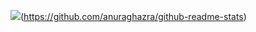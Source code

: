 ![](https://github-readme-stats.vercel.app/api?username=anuraghazra)(https://github.com/anuraghazra/github-readme-stats)
